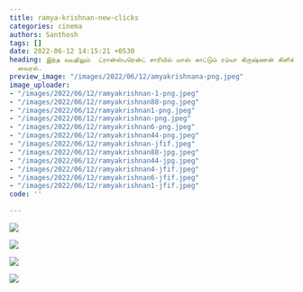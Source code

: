```yaml
---
title: ramya-krishnan-new-clicks
categories: cinema
authors: Santhosh
tags: []
date: 2022-06-12 14:15:21 +0530
heading: இந்த வயதிலும்  ட்ரான்ஸ்பரென்ட் சாரியில் மாஸ் காட்டும் ரம்யா கிருஷ்ணன் கிளிக்ஸ்
  வைரல்.
preview_image: "/images/2022/06/12/amyakrishnana-png.jpeg"
image_uploader:
- "/images/2022/06/12/ramyakrishnan-1-png.jpeg"
- "/images/2022/06/12/ramyakrishnan88-png.jpeg"
- "/images/2022/06/12/ramyakrishnan1-png.jpeg"
- "/images/2022/06/12/ramyakrishnan-png.jpeg"
- "/images/2022/06/12/ramyakrishnan6-png.jpeg"
- "/images/2022/06/12/ramyakrishnan44-png.jpeg"
- "/images/2022/06/12/ramyakrishnan-jfif.jpeg"
- "/images/2022/06/12/ramyakrishnan88-jpg.jpeg"
- "/images/2022/06/12/ramyakrishnan44-jpg.jpeg"
- "/images/2022/06/12/ramyakrishnan4-jfif.jpeg"
- "/images/2022/06/12/ramyakrishnan6-jfif.jpeg"
- "/images/2022/06/12/ramyakrishnan1-jfif.jpeg"
code: ''

---
```

![](/images/2022/06/12/ramyakrishnan6-png.jpeg)

![](/images/2022/06/12/ramyakrishnan-1-png.jpeg)

![](/images/2022/06/12/ramyakrishnan1-png.jpeg)

![](/images/2022/06/12/ramyakrishnan88-png.jpeg)
